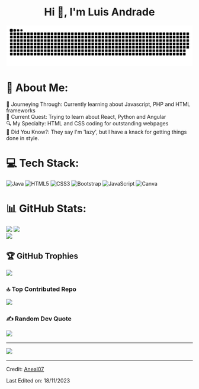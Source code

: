 
<h1 align="center">Hi 👋, I'm Luis Andrade</h1>

<div align="center">
  <img  src="https://github.com/1999AZZAR/1999AZZAR/blob/readme/resources/img/grid-snake.svg"
       alt="snake" /></a>
</div>

# 💫 About Me:
🚀 Journeying Through: Currently learning about Javascript, PHP and HTML frameworks<br>📘 Current Quest: Trying to learn about React, Python and Angular<br>🔍 My Specialty: HTML and CSS coding for outstanding webpages<br>🌟 Did You Know?: They say I'm 'lazy', but I have a knack for getting things done in style.



# 💻 Tech Stack:
![Java](https://img.shields.io/badge/Java-ED8B00?style=for-the-badge&logo=java&logoColor=white") ![HTML5](https://img.shields.io/badge/html5-%23E34F26.svg?style=for-the-badge&logo=html5&logoColor=white) ![CSS3](https://img.shields.io/badge/css3-%231572B6.svg?style=for-the-badge&logo=css3&logoColor=white) ![Bootstrap](https://img.shields.io/badge/bootstrap-%23563D7C.svg?style=for-the-badge&logo=bootstrap&logoColor=white) ![JavaScript](https://img.shields.io/badge/javascript-%23323330.svg?style=for-the-badge&logo=javascript&logoColor=%23F7DF1E) ![Canva](https://img.shields.io/badge/Canva-%2300C4CC.svg?style=for-the-badge&logo=Canva&logoColor=white)  


# 📊 GitHub Stats:
![](https://github-readme-stats.vercel.app/api?username=Nephy96&theme=dark&hide_border=false&include_all_commits=true&count_private=false)
![](https://github-readme-streak-stats.herokuapp.com/?user=Nephy96&theme=dark&hide_border=false)<br/>
![](https://github-readme-stats.vercel.app/api/top-langs/?username=Nephy96&theme=dark&hide_border=false&include_all_commits=true&count_private=false&layout=compact)

## 🏆 GitHub Trophies
![](https://github-profile-trophy.vercel.app/?username=Nephy96&theme=onedark&no-frame=true&no-bg=false&margin-w=4)

### 🔝 Top Contributed Repo
![](https://github-contributor-stats.vercel.app/api?username=Nephy96&limit=5&theme=tokyonight&combine_all_yearly_contributions=true)

### ✍️ Random Dev Quote
![](https://quotes-github-readme.vercel.app/api?type=horizontal&theme=radical)

---
[![](https://visitcount.itsvg.in/api?id=Nephy96&icon=2&color=4)](https://visitcount.itsvg.in)

------

Credit: [Aneal07](https://github.com/Aneal07)

Last Edited on: 18/11/2023
